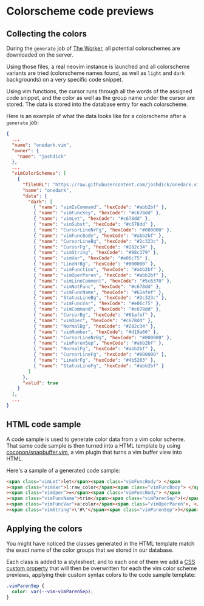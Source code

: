 # Colorscheme code previews

## Collecting the colors

During the `generate` job of [The Worker](/worker), all potential colorschemes
are downloaded on the server.

Using those files, a real neovim instance is launched and all colorscheme
variants are tried (colorscheme names found, as well as `light` and `dark`
backgrounds) on a very specific code snippet.

Using vim functions, the cursor runs through all the words of the assigned code
snippet, and the color as well as the group name under the cursor are stored.
The data is stored into the database entry for each colorscheme.

Here is an example of what the data looks like for a colorscheme after a
`generate` job:

```json
{
  ...
  "name": "onedark.vim",
  "owner": {
    "name": "joshdick"
  },
  ...
  "vimColorSchemes": [
    {
      "fileURL": "https://raw.githubusercontent.com/joshdick/onedark.vim/main/colors/onedark.vim",
      "name": "onedark",
      "data": {
        "dark": [
          { "name": "vimIsCommand", "hexCode": "#abb2bf" },
          { "name": "vimFuncKey", "hexCode": "#c678dd" },
          { "name": "vimLet", "hexCode": "#c678dd" },
          { "name": "vimSubst", "hexCode": "#c678dd" },
          { "name": "CursorLineNrFg", "hexCode": "#000000" },
          { "name": "vimFuncBody", "hexCode": "#abb2bf" },
          { "name": "CursorLineBg", "hexCode": "#2c323c" },
          { "name": "CursorFg", "hexCode": "#282c34" },
          { "name": "vimString", "hexCode": "#98c379" },
          { "name": "vimVar", "hexCode": "#e06c75" },
          { "name": "LineNrBg", "hexCode": "#000000" },
          { "name": "vimFunction", "hexCode": "#abb2bf" },
          { "name": "vimOperParen", "hexCode": "#abb2bf" },
          { "name": "vimLineComment", "hexCode": "#5c6370" },
          { "name": "vimNotFunc", "hexCode": "#c678dd" },
          { "name": "vimFuncName", "hexCode": "#61afef" },
          { "name": "StatusLineBg", "hexCode": "#2c323c" },
          { "name": "vimFuncVar", "hexCode": "#e06c75" },
          { "name": "vimCommand", "hexCode": "#c678dd" },
          { "name": "CursorBg", "hexCode": "#61afef" },
          { "name": "vimOper", "hexCode": "#c678dd" },
          { "name": "NormalBg", "hexCode": "#282c34" },
          { "name": "vimNumber", "hexCode": "#d19a66" },
          { "name": "CursorLineNrBg", "hexCode": "#000000" },
          { "name": "vimParenSep", "hexCode": "#abb2bf" },
          { "name": "NormalFg", "hexCode": "#abb2bf" },
          { "name": "CursorLineFg", "hexCode": "#000000" },
          { "name": "LineNrFg", "hexCode": "#4b5263" },
          { "name": "StatusLineFg", "hexCode": "#abb2bf" }
        ]
      },
      "valid": true
    }
  ],
  ...
}
```

## HTML code sample

A code sample is used to generate color data from a vim color scheme. That same
code sample is then turned into a HTML template by using
[cocopon/snapbuffer.vim](https://github.com/cocopon/snapbuffer.vim), a vim
plugin that turns a vim buffer view into HTML.

Here's a sample of a generated code sample:

```html
<span class="vimLet">let</span><span class="vimFuncBody"> </span
><span class="vimVar">l:raw_color</span><span class="vimFuncBody"> </span
><span class="vimOper">=</span><span class="vimFuncBody"> </span
><span class="vimFuncName">trim</span><span class="vimParenSep">(</span
><span class="vimFuncVar">a:color</span><span class="vimOperParen">, </span
><span class="vimString">\'#\'</span><span class="vimParenSep">)</span>
```

## Applying the colors

You might have noticed the classes generated in the HTML template match the
exact name of the color groups that we stored in our database.

Each class is added to a stylesheet, and to each one of them we add a [CSS
custom property](https://developer.mozilla.org/en-US/docs/Web/CSS/--*) that will
then be overwritten for each the vim color scheme previews, applying their
custom syntax colors to the code sample template:

```css
.vimParenSep {
  color: var(--vim-vimParenSep);
}
```
